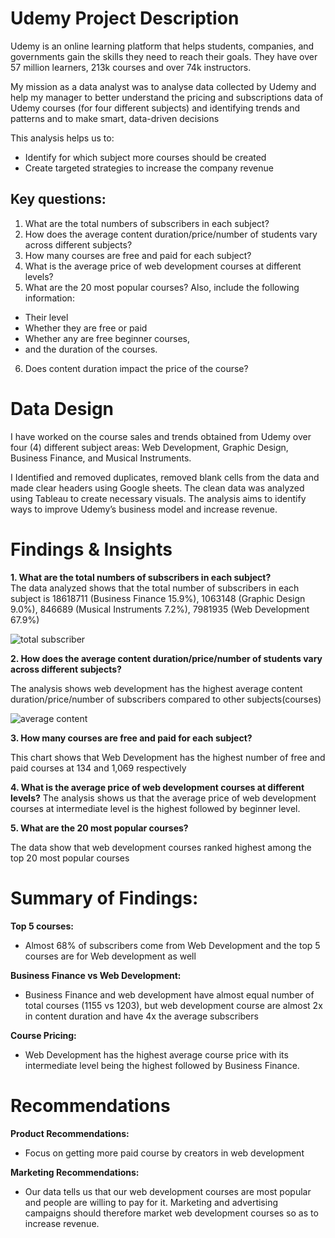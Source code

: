 # Udemy Project Description

Udemy is an online learning platform that helps students, companies, and governments gain the skills they need to reach their goals. They have over 57 million learners, 213k courses and over 74k instructors.

My mission as a data analyst was to analyse data collected by Udemy and help my manager to better understand the pricing and subscriptions data of Udemy courses (for four different subjects) and identifying trends and patterns and to make smart, data-driven decisions

This analysis helps us to:
- Identify for which subject more courses should be created
- Create targeted strategies to increase the company revenue 

## Key questions:

1. What are the total numbers of subscribers in each subject?
2. How does the average content duration/price/number of students vary across different subjects?
3. How many courses are free and paid for each subject?
4. What is the average price of web development courses at different levels?
5. What are the 20 most popular courses? Also, include the following information:
- Their level
- Whether they are free or paid
- Whether any are free beginner courses,
- and the duration of the courses.
6. Does content duration impact the price of the course?

# Data Design

I have worked on the course sales and trends obtained from Udemy over four (4) different subject areas: Web Development, Graphic Design, Business Finance, and Musical Instruments.

I Identified and removed duplicates, removed blank cells from the data and made clear headers using Google sheets. The clean data was analyzed using Tableau to create necessary visuals. The analysis aims to identify ways to improve Udemy’s business model and increase revenue.

# Findings & Insights

**1.  What are the total numbers of subscribers in each subject?**   
The data analyzed shows that the total number of subscribers in each subject is 18618711 (Business Finance 15.9%), 1063148 (Graphic Design 9.0%), 846689 (Musical Instruments 7.2%), 7981935 (Web Development 67.9%)

![total subscriber](https://github.com/user-attachments/assets/dd5c6503-60ba-4c96-94f5-be1ef612337b)

**2. How does the average content duration/price/number of students vary across different subjects?**

The analysis shows web development has the highest average content duration/price/number of subscribers compared to other subjects(courses)

![average content](https://github.com/user-attachments/assets/5bf24357-8090-4cb5-9f0f-39e30151a837)

**3. How many courses are free and paid for each subject?**

This chart  shows that Web Development has the highest number of free and paid courses at 134 and 1,069 respectively 



**4. What is the average price of web development courses at different levels?**
The analysis shows us that the average price of web development courses at intermediate level is the highest followed by beginner level.



**5. What are the 20 most popular courses?**

The data show that web development courses ranked highest  among the top 20 most popular courses


# Summary of Findings:

**Top 5 courses:** 
- Almost 68% of subscribers come from Web Development and the top 5 courses are for
Web development as well 

**Business Finance vs Web Development:** 
- Business Finance and web development have almost equal number of total courses (1155 vs 1203), but web development course are almost 2x in content duration and have 4x the average subscribers 

**Course Pricing:**
- Web Development has the highest average course price with its intermediate level being the highest  followed by Business Finance.


# Recommendations

**Product Recommendations:**
- Focus on getting more paid course by creators in web development 

**Marketing Recommendations:**
- Our data tells us that our web development courses are most popular and people are willing to pay for it. Marketing and advertising campaigns should therefore market web development courses so as to increase revenue.

